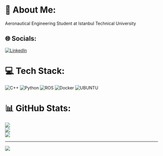 # 💫 About Me:
 Aeronautical Engineering Student at Istanbul Technical University<br> 


## 🌐 Socials:
[![LinkedIn](https://img.shields.io/badge/LinkedIn-%230077B5.svg?logo=linkedin&logoColor=white)](https://linkedin.com/in/huseyintutan) 

# 💻 Tech Stack:
![C++](https://img.shields.io/badge/c++-%2300599C.svg?style=for-the-badge&logo=c%2B%2B&logoColor=white) ![Python](https://img.shields.io/badge/python-3670A0?style=for-the-badge&logo=python&logoColor=ffdd54) ![ROS](https://img.shields.io/badge/ros-%230A0FF9.svg?style=for-the-badge&logo=ros&logoColor=white) ![Docker](https://img.shields.io/badge/docker-%230db7ed.svg?style=for-the-badge&logo=docker&logoColor=white) ![UBUNTU](https://img.shields.io/badge/Linux-FCC624?style=for-the-badge&logo=linux&logoColor=black)   
# 📊 GitHub Stats:
![](https://github-readme-stats.vercel.app/api?username=huseyintutan&theme=midnight-purple&hide_border=false&include_all_commits=true&count_private=true)<br/>
![](https://github-readme-streak-stats.herokuapp.com/?user=huseyintutan&theme=midnight-purple&hide_border=false)<br/>
![](https://github-readme-stats.vercel.app/api/top-langs/?username=huseyintutan&theme=midnight-purple&hide_border=false&include_all_commits=true&count_private=true&layout=compact)

---
[![](https://visitcount.itsvg.in/api?id=huseyintutan&icon=0&color=0)](https://visitcount.itsvg.in)

